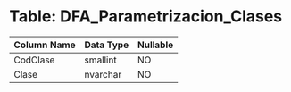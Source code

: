# Table: DFA_Parametrizacion_Clases

| Column Name | Data Type | Nullable |
|-------------|-----------|----------|
| CodClase | smallint | NO |
| Clase | nvarchar | NO |
